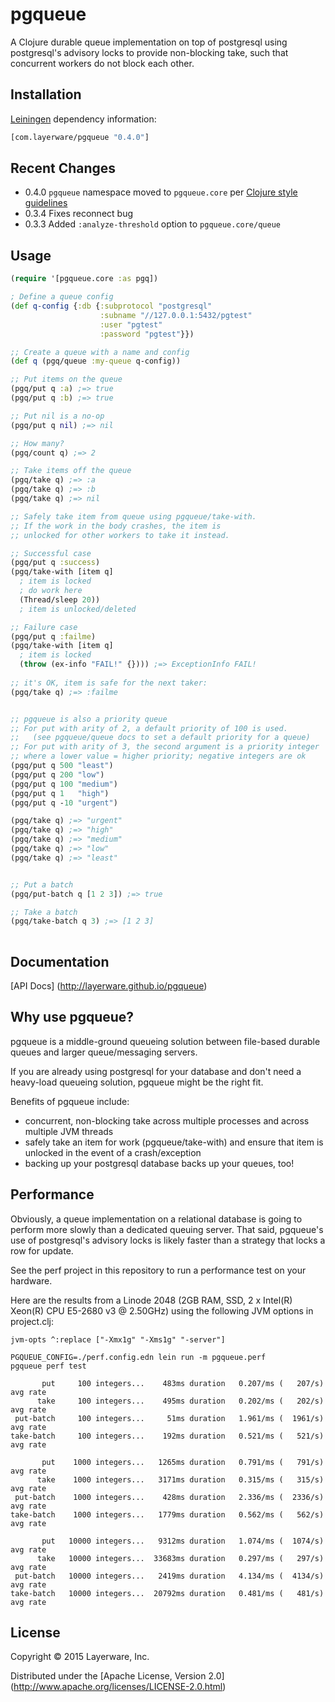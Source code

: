 # pgqueue

A Clojure durable queue implementation on top of postgresql using
postgresql's advisory locks to provide non-blocking take,
such that concurrent workers do not block each other.

## Installation

[Leiningen](https://github.com/technomancy/leiningen) dependency information:

```clj
[com.layerware/pgqueue "0.4.0"]
```

## Recent Changes

 - 0.4.0 ```pgqueue``` namespace moved to ```pgqueue.core``` per [Clojure style guidelines](https://github.com/bbatsov/clojure-style-guide#no-single-segment-namespaces)
 - 0.3.4 Fixes reconnect bug
 - 0.3.3 Added ```:analyze-threshold``` option to ```pgqueue.core/queue```

## Usage

```clj
(require '[pgqueue.core :as pgq])

; Define a queue config
(def q-config {:db {:subprotocol "postgresql"
                    :subname "//127.0.0.1:5432/pgtest"
                    :user "pgtest"
                    :password "pgtest"}})

;; Create a queue with a name and config
(def q (pgq/queue :my-queue q-config))

;; Put items on the queue
(pgq/put q :a) ;=> true
(pgq/put q :b) ;=> true

;; Put nil is a no-op
(pgq/put q nil) ;=> nil

;; How many?
(pgq/count q) ;=> 2

;; Take items off the queue
(pgq/take q) ;=> :a
(pgq/take q) ;=> :b
(pgq/take q) ;=> nil

;; Safely take item from queue using pgqueue/take-with.
;; If the work in the body crashes, the item is
;; unlocked for other workers to take it instead.

;; Successful case
(pgq/put q :success)
(pgq/take-with [item q]
  ; item is locked
  ; do work here
  (Thread/sleep 20))
  ; item is unlocked/deleted

;; Failure case
(pgq/put q :failme)
(pgq/take-with [item q]
  ; item is locked
  (throw (ex-info "FAIL!" {}))) ;=> ExceptionInfo FAIL!
  
;; it's OK, item is safe for the next taker:
(pgq/take q) ;=> :failme


;; pgqueue is also a priority queue
;; For put with arity of 2, a default priority of 100 is used.
;;   (see pgqueue/queue docs to set a default priority for a queue)
;; For put with arity of 3, the second argument is a priority integer
;; where a lower value = higher priority; negative integers are ok
(pgq/put q 500 "least")
(pgq/put q 200 "low")
(pgq/put q 100 "medium")
(pgq/put q 1   "high")
(pgq/put q -10 "urgent")

(pgq/take q) ;=> "urgent"
(pgq/take q) ;=> "high"
(pgq/take q) ;=> "medium"
(pgq/take q) ;=> "low"
(pgq/take q) ;=> "least"


;; Put a batch
(pgq/put-batch q [1 2 3]) ;=> true

;; Take a batch
(pgq/take-batch q 3) ;=> [1 2 3]
   
```


## Documentation

[API Docs] (http://layerware.github.io/pgqueue)


## Why use pgqueue?

pgqueue is a middle-ground queueing solution between file-based
durable queues and larger queue/messaging servers.

If you are already using postgresql for your database and don't
need a heavy-load queueing solution, pgqueue might be the right fit.

Benefits of pgqueue include:
 - concurrent, non-blocking take across multiple processes
   and across multiple JVM threads
 - safely take an item for work (pgqueue/take-with) and
   ensure that item is unlocked in the event of a crash/exception
 - backing up your postgresql database backs up your queues, too!


## Performance

Obviously, a queue implementation on a relational database is going
to perform more slowly than a dedicated queuing server.  That said,
pgqueue's use of postgresql's advisory locks is likely faster than
a strategy that locks a row for update.

See the perf project in this repository to run a performance test
on your hardware.

Here are the results from a Linode 2048 
  (2GB RAM, SSD, 2 x Intel(R) Xeon(R) CPU E5-2680 v3 @ 2.50GHz)
using the following JVM options in project.clj:
```
jvm-opts ^:replace ["-Xmx1g" "-Xms1g" "-server"]
```

```
PGQUEUE_CONFIG=./perf.config.edn lein run -m pgqueue.perf
pgqueue perf test

       put     100 integers...    483ms duration   0.207/ms (   207/s) avg rate
      take     100 integers...    495ms duration   0.202/ms (   202/s) avg rate
 put-batch     100 integers...     51ms duration   1.961/ms (  1961/s) avg rate
take-batch     100 integers...    192ms duration   0.521/ms (   521/s) avg rate

       put    1000 integers...   1265ms duration   0.791/ms (   791/s) avg rate
      take    1000 integers...   3171ms duration   0.315/ms (   315/s) avg rate
 put-batch    1000 integers...    428ms duration   2.336/ms (  2336/s) avg rate
take-batch    1000 integers...   1779ms duration   0.562/ms (   562/s) avg rate

       put   10000 integers...   9312ms duration   1.074/ms (  1074/s) avg rate
      take   10000 integers...  33683ms duration   0.297/ms (   297/s) avg rate
 put-batch   10000 integers...   2419ms duration   4.134/ms (  4134/s) avg rate
take-batch   10000 integers...  20792ms duration   0.481/ms (   481/s) avg rate
```


## License

Copyright © 2015 Layerware, Inc.

Distributed under the [Apache License, Version 2.0] (http://www.apache.org/licenses/LICENSE-2.0.html)
